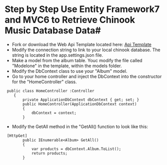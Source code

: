 # Step by Step Use Entity Framework7 and MVC6 to Retrieve Chinook Music Database Data#
* Fork or download the Web Api Template located here: [Api Template](https://github.com/lynnsamuelson/ASP.NET_WebApi_Template) 
* Modify the connection string to link to your local chinook database. The string is located in the app.settings.json file. 
* Make a model from the album table. Youc modify the file called "Modelone" in the template, within the models folder.
* Modify the DbContext class to use your "Album" model.
* Go to your home controller and inject the DbContext into the constructor for the "HomeController" class.

```
 public class HomeController :Controller
    {
        private ApplicationDbContext dbContext { get; set; }
        public HomeController(ApplicationDbContext context)
        {
            dbContext = context;
        }
```

*  Modify the GetAll method in the "GetAll() function to look like this:
```
 [HttpGet]
        public IEnumerable<Album> GetAll()
        {
            var products = dbContext.Album.ToList();
            return products;
        }
```
